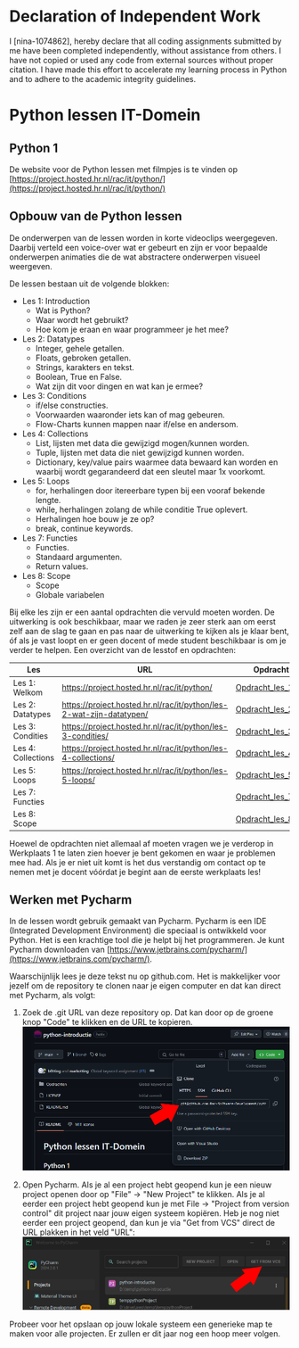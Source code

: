 # Declaration of Independent Work

I [nina-1074862], hereby declare that all coding assignments submitted by me have been completed independently, without assistance from others. I have not copied or used any code from external sources without proper citation. I have made this effort to accelerate my learning process in Python and to adhere to the academic integrity guidelines.

# Python lessen IT-Domein
## Python 1
De website voor de Python lessen met filmpjes is te vinden op [https://project.hosted.hr.nl/rac/it/python/](https://project.hosted.hr.nl/rac/it/python/)

## Opbouw van de Python lessen
De onderwerpen van de lessen worden in korte videoclips weergegeven. Daarbij verteld een voice-over wat er gebeurt en zijn er voor bepaalde onderwerpen animaties die de wat abstractere onderwerpen visueel weergeven. 

De lessen bestaan uit de volgende blokken:
- Les 1: Introduction
    - Wat is Python?
    - Waar wordt het gebruikt?
    - Hoe kom je eraan en waar programmeer je het mee?
- Les 2: Datatypes
    - Integer, gehele getallen.
    - Floats, gebroken getallen.
    - Strings, karakters en tekst.
    - Boolean, True en False.
    - Wat zijn dit voor dingen en wat kan je ermee?
- Les 3: Conditions
    - if/else constructies.
    - Voorwaarden waaronder iets kan of mag gebeuren.
    - Flow-Charts kunnen mappen naar if/else en andersom.
- Les 4: Collections
    - List, lijsten met data die gewijzigd mogen/kunnen worden.
    - Tuple, lijsten met data die niet gewijzigd kunnen worden.
    - Dictionary, key/value pairs waarmee data bewaard kan worden en waarbij wordt gegarandeerd dat een sleutel maar 1x voorkomt.
- Les 5: Loops
    - for, herhalingen door itereerbare typen bij een vooraf bekende lengte.
    - while, herhalingen zolang de while conditie True oplevert.
    - Herhalingen hoe bouw je ze op?
    - break, continue keywords.
- Les 7: Functies
    - Functies.
    - Standaard argumenten.
    - Return values.
- Les 8: Scope
    - Scope
    - Globale variabelen

Bij elke les zijn er een aantal opdrachten die vervuld moeten worden. De uitwerking is ook beschikbaar, maar we raden je zeer sterk aan om eerst zelf aan de slag te gaan en pas naar de uitwerking te kijken als je klaar bent, óf als je vast loopt en er geen docent of mede student beschikbaar is om je verder te helpen. Een overzicht van de lesstof en opdrachten: 

| Les                | URL | Opdracht                                            |
|--------------------| --- |-----------------------------------------------------|
| Les 1: Welkom      | https://project.hosted.hr.nl/rac/it/python/ | [Opdracht_les_1.md](Opdrachten%2FOpdracht_les_1.md) |
| Les 2: Datatypes   | https://project.hosted.hr.nl/rac/it/python/les-2-wat-zijn-datatypen/ | [Opdracht_les_2.md](Opdrachten%2FOpdracht_les_2.md) |
| Les 3: Condities   | https://project.hosted.hr.nl/rac/it/python/les-3-condities/ | [Opdracht_les_3.md](Opdrachten%2FOpdracht_les_3.md) |
| Les 4: Collections | https://project.hosted.hr.nl/rac/it/python/les-4-collections/ | [Opdracht_les_4.md](Opdrachten%2FOpdracht_les_4.md) |
| Les 5: Loops       | https://project.hosted.hr.nl/rac/it/python/les-5-loops/ | [Opdracht_les_5.md](Opdrachten%2FOpdracht_les_5.md) |
| Les 7: Functies    |  | [Opdracht_les_7.md](Opdrachten%2FOpdracht_les_7.md) |
| Les 8: Scope       |  | [Opdracht_les_8.md](Opdrachten%2FOpdracht_les_8.md) |


Hoewel de opdrachten niet allemaal af moeten vragen we je verderop in Werkplaats 1 te laten zien hoever je bent gekomen en waar je problemen mee had. Als je er niet uit komt is het dus verstandig om contact op te nemen met je docent vóórdat je begint aan de eerste werkplaats les!

## Werken met Pycharm
In de lessen wordt gebruik gemaakt van Pycharm. Pycharm is een IDE (Integrated Development Environment) die speciaal is ontwikkeld voor Python. Het is een krachtige tool die je helpt bij het programmeren. Je kunt Pycharm downloaden van [https://www.jetbrains.com/pycharm/](https://www.jetbrains.com/pycharm/).

Waarschijnlijk lees je deze tekst nu op github.com. Het is makkelijker voor jezelf om de repository te clonen naar je eigen computer en dat kan direct met Pycharm, als volgt:
1) Zoek de .git URL van deze repository op. Dat kan door op de groene knop "Code" te klikken en de URL te kopieren.
![pycharm_github_url.png](Opdrachten%2FImages%2Fpycharm_github_url.png)

2) Open Pycharm. Als je al een project hebt geopend kun je een nieuw project openen door op "File" -> "New Project" te klikken. Als je al eerder een project hebt geopend kun je met File -> "Project from version control" dit project naar jouw eigen systeem kopiëren. Heb je nog niet eerder een project geopend, dan kun je via "Get from VCS" direct de URL plakken in het veld "URL":
![pycharm_zonder_project.png](Opdrachten%2FImages%2Fpycharm_zonder_project.png)

Probeer voor het opslaan op jouw lokale systeem een generieke map te maken voor alle projecten. Er zullen er dit jaar nog een hoop meer volgen. 
